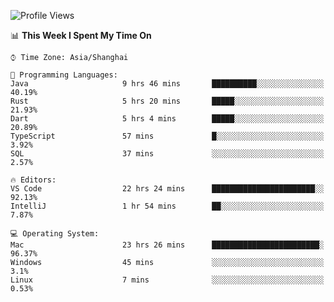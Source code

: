 <!--START_SECTION:waka-->
![Profile Views](http://img.shields.io/badge/Profile%20Views-5-blue)

📊 **This Week I Spent My Time On** 

```text
⌚︎ Time Zone: Asia/Shanghai

💬 Programming Languages: 
Java                     9 hrs 46 mins       ██████████░░░░░░░░░░░░░░░   40.19% 
Rust                     5 hrs 20 mins       █████░░░░░░░░░░░░░░░░░░░░   21.93% 
Dart                     5 hrs 4 mins        █████░░░░░░░░░░░░░░░░░░░░   20.89% 
TypeScript               57 mins             █░░░░░░░░░░░░░░░░░░░░░░░░   3.92% 
SQL                      37 mins             ░░░░░░░░░░░░░░░░░░░░░░░░░   2.57%

🔥 Editors: 
VS Code                  22 hrs 24 mins      ███████████████████████░░   92.13% 
IntelliJ                 1 hr 54 mins        ██░░░░░░░░░░░░░░░░░░░░░░░   7.87%

💻 Operating System: 
Mac                      23 hrs 26 mins      ████████████████████████░   96.37% 
Windows                  45 mins             ░░░░░░░░░░░░░░░░░░░░░░░░░   3.1% 
Linux                    7 mins              ░░░░░░░░░░░░░░░░░░░░░░░░░   0.53%

```


<!--END_SECTION:waka-->
